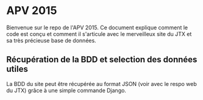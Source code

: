 # APV 2015

Bienvenue sur le repo de l'APV 2015. Ce document explique comment le code est conçu et comment il s'articule avec le merveilleux site du JTX et sa très précieuse base de données. 

## Récupération de la BDD et selection des données utiles

La BDD du site peut être récupérée au format JSON (voir avec le respo web du JTX) grâce à une simple commande Django. 